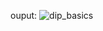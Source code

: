ouput:
![dip_basics](https://github.com/user-attachments/assets/47ec16f4-40ec-4b32-95ae-ae6cc928d5e1)

